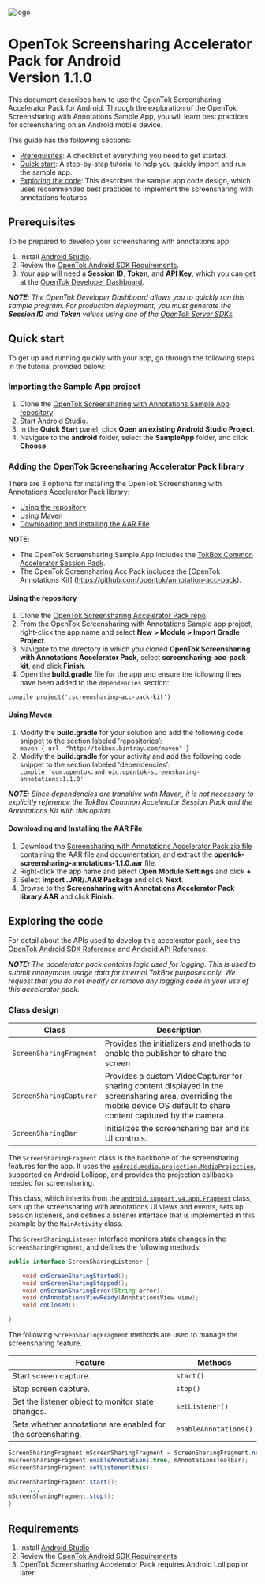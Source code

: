 ![logo](../tokbox-logo.png)

# OpenTok Screensharing Accelerator Pack for Android<br/>Version 1.1.0

This document describes how to use the OpenTok Screensharing Accelerator Pack for Android. Through the exploration of the OpenTok Screensharing with Annotations Sample App, you will learn best practices for screensharing on an Android mobile device.


This guide has the following sections:

* [Prerequisites](#prerequisites): A checklist of everything you need to get started.
* [Quick start](#quick-start): A step-by-step tutorial to help you quickly import and run the sample app.
* [Exploring the code](#exploring-the-code): This describes the sample app code design, which uses recommended best practices to implement the screensharing with annotations features. 

## Prerequisites

To be prepared to develop your screensharing with annotations app:

1. Install [Android Studio](http://developer.android.com/intl/es/sdk/index.html).
2. Review the [OpenTok Android SDK Requirements](https://tokbox.com/developer/sdks/android/#developerandclientrequirements).
3. Your app will need a **Session ID**, **Token**, and **API Key**, which you can get at the [OpenTok Developer Dashboard](https://dashboard.tokbox.com/).

_**NOTE**: The OpenTok Developer Dashboard allows you to quickly run this sample program. For production deployment, you must generate the **Session ID** and **Token** values using one of the [OpenTok Server SDKs](https://tokbox.com/developer/sdks/server/)._


## Quick start

To get up and running quickly with your app, go through the following steps in the tutorial provided below:

### Importing the Sample App project

1. Clone the [OpenTok Screensharing with Annotations Sample App repository](https://github.com/opentok/one-to-one-screen-annotations-sample-apps)
2. Start Android Studio. 
3. In the **Quick Start** panel, click **Open an existing Android Studio Project**.
4. Navigate to the **android** folder, select the **SampleApp** folder, and click **Choose**.


<h3 id=addlibrary> Adding the OpenTok Screensharing Accelerator Pack library</h3>

There are 3 options for installing the OpenTok Screensharing with Annotations Accelerator Pack library:

  - [Using the repository](#using-the-repository)
  - [Using Maven](#using-maven)
  - [Downloading and Installing the AAR File](#downloading-and-installing-the-aar-file)

**NOTE**: 
  - The OpenTok Screensharing Sample App includes the [TokBox Common Accelerator Session Pack](https://github.com/opentok/acc-pack-common).
  - The OpenTok Screensharing Acc Pack includes the [OpenTok Annotations Kit] (https://github.com/opentok/annotation-acc-pack).

#### Using the repository

1. Clone the [OpenTok Screensharing Accelerator Pack repo](https://github.com/opentok/screen-sharing-acc-pack).
2. From the OpenTok Screensharing with Annotations Sample app project, right-click the app name and select **New > Module > Import Gradle Project**.
3. Navigate to the directory in which you cloned **OpenTok Screensharing with Annotations Accelerator Pack**, select **screensharing-acc-pack-kit**, and click **Finish**.
4. Open the **build.gradle** file for the app and ensure the following lines have been added to the `dependencies` section:
```
compile project(':screensharing-acc-pack-kit')
```

#### Using Maven

<ol>

<li>Modify the <b>build.gradle</b> for your solution and add the following code snippet to the section labeled 'repositories’:

<code>
maven { url  "http://tokbox.bintray.com/maven" }
</code>

</li>

<li>Modify the <b>build.gradle</b> for your activity and add the following code snippet to the section labeled 'dependencies’: 


<code>
compile 'com.opentok.android:opentok-screensharing-annotations:1.1.0'
</code>

</li>

</ol>

  _**NOTE**: Since dependencies are transitive with Maven, it is not necessary to explicitly reference the TokBox Common Accelerator Session Pack and the Annotations Kit with this option._


#### Downloading and Installing the AAR File

1.  Download the [Screensharing with Annotations Accelerator Pack zip file](https://s3.amazonaws.com/artifact.tokbox.com/solution/rel/screensharing-annotations-acc-pack/android/opentok-screensharing-annotations-1.1.0.zip) containing the AAR file and documentation, and extract the **opentok-screensharing-annotations-1.1.0.aar** file.
2.  Right-click the app name and select **Open Module Settings** and click **+**.
3.  Select **Import .JAR/.AAR Package** and click  **Next**.
4.  Browse to the **Screensharing with Annotations Accelerator Pack library AAR** and click **Finish**.


## Exploring the code

For detail about the APIs used to develop this accelerator pack, see the [OpenTok Android SDK Reference](https://tokbox.com/developer/sdks/android/reference/) and [Android API Reference](http://developer.android.com/reference/packages.html).

_**NOTE:** The accelerator pack contains logic used for logging. This is used to submit anonymous usage data for internal TokBox purposes only. We request that you do not modify or remove any logging code in your use of this accelerator pack._

### Class design

| Class        | Description  |
| ------------- | ------------- |
| `ScreenSharingFragment`   | Provides the initializers and methods to enable the publisher to share the screen |
| `ScreenSharingCapturer`   | Provides a custom VideoCapturer for sharing content displayed in the screensharing area, overriding the mobile device OS default to share content captured by the camera. |
| `ScreenSharingBar`   | Initializes the screensharing bar and its UI controls. |


The `ScreenSharingFragment` class is the backbone of the screensharing features for the app. It uses the [`android.media.projection.MediaProjection`](http://developer.android.com/reference/android/media/projection/MediaProjection.html), supported on Android Lollipop, and provides the projection callbacks needed for screensharing.

This class, which inherits from the [`android.support.v4.app.Fragment`](http://developer.android.com/intl/es/reference/android/support/v4/app/Fragment.html) class, sets up the screensharing with annotations UI views and events, sets up session listeners, and defines a listener interface that is implemented in this example by the `MainActivity` class.

The `ScreenSharingListener` interface monitors state changes in the `ScreenSharingFragment`, and defines the following methods:

```java
public interface ScreenSharingListener {

    void onScreenSharingStarted();
    void onScreenSharingStopped();
    void onScreenSharingError(String error);
    void onAnnotationsViewReady(AnnotationsView view);
    void onClosed();

}
```

The following `ScreenSharingFragment` methods are used to manage the screensharing feature.

| Feature        | Methods  |
| ------------- | ------------- |
| Start screen capture.   | `start()`  |
| Stop screen capture.  | `stop()`  |
| Set the listener object to monitor state changes.   | `setListener()` |
| Sets whether annotations are enabled for the screensharing.  | `enableAnnotations()`  |


```java
ScreenSharingFragment mScreenSharingFragment = ScreenSharingFragment.newInstance(mComm.getSession(), OpenTokConfig.API_KEY);
mScreenSharingFragment.enableAnnotations(true, mAnnotationsToolbar);
mScreenSharingFragment.setListener(this);

mScreenSharingFragment.start();
      ...
mScreenSharingFragment.stop();
}
```

## Requirements

1. Install [Android Studio](http://developer.android.com/intl/es/sdk/index.html)
1. Review the [OpenTok Android SDK Requirements](https://tokbox.com/developer/sdks/android/#developerandclientrequirements)
1. OpenTok Screensharing Accelerator Pack requires Android Lollipop or later.







